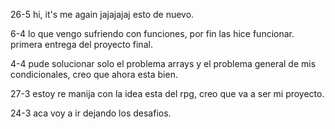 26-5 hi, it's me again jajajajaj esto de nuevo.

6-4 lo que vengo sufriendo con funciones, por fin las hice funcionar. primera entrega del proyecto final.

4-4 pude solucionar solo el problema arrays y el problema general de mis condicionales, creo que ahora esta bien.

27-3 estoy re manija con la idea esta del rpg, creo que va a ser mi proyecto.

24-3 aca voy a ir dejando los desafios.